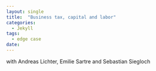 ```yaml
---
layout: single
title:  "Business tax, capital and labor"
categories: 
  - Jekyll
tags:
  - edge case
date: 
---
```

with Andreas Lichter, Emilie Sartre and Sebastian Siegloch
